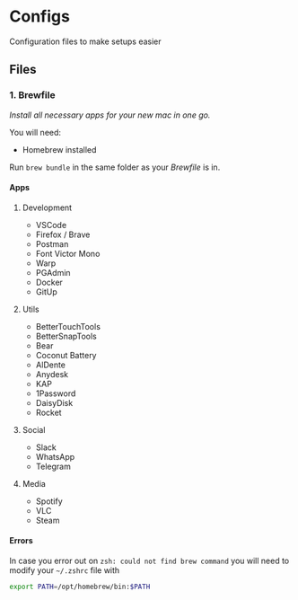 # Configs

Configuration files to make setups easier

## Files

### 1. Brewfile

*Install all necessary apps for your new mac in one go.*

You will need:

* Homebrew installed

Run `brew bundle` in the same folder as your *Brewfile* is in.

#### Apps

1. Development

    * VSCode
    * Firefox / Brave
    * Postman
    * Font Victor Mono
    * Warp
    * PGAdmin
    * Docker
    * GitUp

2. Utils
    * BetterTouchTools
    * BetterSnapTools
    * Bear
    * Coconut Battery
    * AlDente
    * Anydesk
    * KAP
    * 1Password
    * DaisyDisk
    * Rocket

3. Social

    * Slack
    * WhatsApp
    * Telegram

4. Media

    * Spotify
    * VLC
    * Steam

#### Errors

In case you error out on `zsh: could not find brew command` you will need to
modify your `~/.zshrc` file with

```bash
export PATH=/opt/homebrew/bin:$PATH
```
